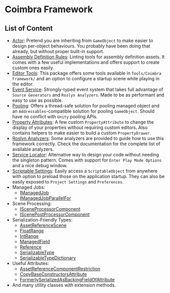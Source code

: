 ﻿# Coimbra Framework

## List of Content

- [Actor](Actor.md): Pretend you are inheriting from `GameObject` to make easier to design per-object behaviours. You probably have been doing that already, but without proper built-in support.
- [Assembly Definition Rules](AssemblyDefinitionRules.md): Linting tools for assembly definition assets. It comes with a few useful implementations and offers support to create custom ones easily.
- [Editor Tools](EditorTools.md): This package offers some tools available in `Tools/Coimbra Framework/` and an option to configure a startup scene while playing in the editor.
- [Event Service](EventService.md): Strongly-typed event system that takes full advantage of `Source Generators` and `Roslyn Analyzers`. Made to be as performant and easy to use as possible.
- [Pooling](Pooling.md): Offers a thread-safe solution for pooling managed object and an `Addressables`-compatible solution for pooling `GameObject`. Should have no conflict with `Unity` pooling APIs.
- [Property Attributes](PropertyAttributes.md): A few custom `PropertyAttribute` to change the display of your properties without requiring custom editors. Also contains helpers to make easier to build a custom `PropertyDrawer`.
- [Roslyn Analyzers](RoslynAnalyzers.md): Some analyzers are provided to guide how to use this framework correctly. Check the documentation for the complete list of available analyzers.
- [Service Locator](ServiceLocator.md): Alternative way to design your code without needing the singleton pattern. Comes with support for `Enter Play Mode Options` and a nice debug window.
- [Scriptable Settings](ScriptableSettings.md): Easily access a `ScriptableObject` from anywhere with option to preload those on the application startup. They can also be easily exposed to `Project Settings` and `Preferences`.
- Managed Jobs:
    - [IManagedJob](../Coimbra.Jobs/IManagedJob.cs)
    - [IManagedJobParallelFor](../Coimbra.Jobs/IManagedJobParallelFor.cs)
- Scene Processing:
    - [ISceneProcessorComponent](../Coimbra/ISceneProcessorComponent.cs)
    - [IScenePostProcessorComponent](../Coimbra/IScenePostProcessorComponent.cs)
- Serialization-Friendly Types:
    - [AssetReferenceScene](../Coimbra/AssetReferenceScene.cs)
    - [FloatRange](../Coimbra/FloatRange.cs)
    - [IntRange](../Coimbra/IntRange.cs)
    - [ManagedField](../Coimbra/ManagedField`1.cs)
    - [Reference](../Coimbra/Reference`1.cs)
    - [SerializableType](../Coimbra/SerializableType`1.cs)
    - [SerializableTypeDictionary](../Coimbra/SerializableTypeDictionary`3.cs)
- Useful Attributes:
    - [AssetReferenceComponentRestriction](../Coimbra/AssetReferenceComponentRestriction.cs)
    - [CopyBaseConstructorsAttribute](../Coimbra/CopyBaseConstructorsAttribute.cs)
    - [FormerlySerializedAsBackingFieldOfAttribute](../Coimbra/FormerlySerializedAsBackingFieldOfAttribute.cs)
- And many utility classes with extension methods.
